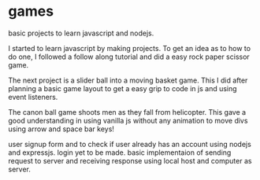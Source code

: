 # games
basic projects to learn javascript and nodejs.

I started to learn javascript by making projects. To get an idea as to how to do one, I followed a follow along tutorial and did a easy rock paper scissor game. 

The next project is a slider ball into a moving basket game. This I did after planning a basic game layout to get a easy grip to code in js and using event listeners. 

The canon ball game shoots men as they fall from helicopter. This gave a good understanding in using vanilla js without any animation to move divs using arrow and space bar keys!

user signup form and to check if user already has an account using nodejs and expressjs. login yet to be made. basic implementaion of sending request to server and receiving response using local host and computer as server.

